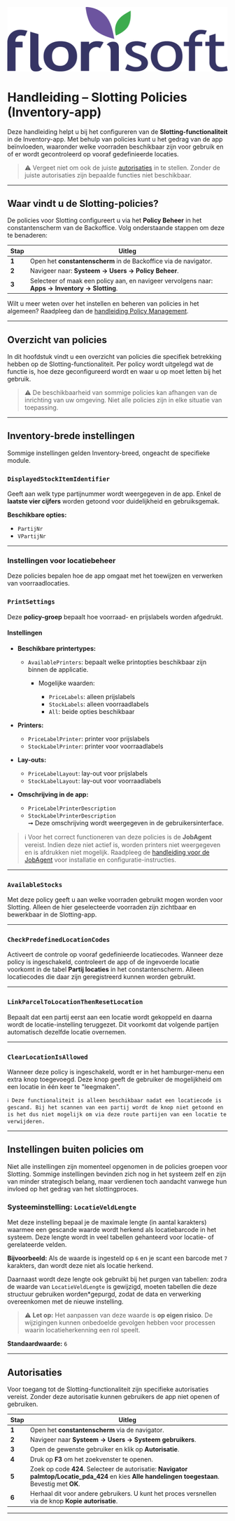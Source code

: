 ![Florisoft logo](https://raw.githubusercontent.com/florisoft/User.Manuals/main/fslogo.png)

# Handleiding – Slotting Policies (Inventory-app)

Deze handleiding helpt u bij het configureren van de **Slotting-functionaliteit** in de Inventory-app.
Met behulp van policies kunt u het gedrag van de app beïnvloeden, waaronder welke voorraden beschikbaar zijn voor gebruik en of er wordt gecontroleerd op vooraf gedefinieerde locaties.

> ⚠️ Vergeet niet om ook de juiste [autorisaties](#autorisaties) in te stellen. Zonder de juiste autorisaties zijn bepaalde functies niet beschikbaar.

---

## Waar vindt u de Slotting-policies?

De policies voor Slotting configureert u via het **Policy Beheer** in het constantenscherm van de Backoffice.
Volg onderstaande stappen om deze te benaderen:

| Stap  | Uitleg                                                                                          |
| ----- | ----------------------------------------------------------------------------------------------- |
| **1** | Open het **constantenscherm** in de Backoffice via de navigator.                                |
| **2** | Navigeer naar: **Systeem → Users → Policy Beheer**.                                             |
| **3** | Selecteer of maak een policy aan, en navigeer vervolgens naar: **Apps → Inventory → Slotting**. |

Wilt u meer weten over het instellen en beheren van policies in het algemeen? Raadpleeg dan de [handleiding Policy Management](https://github.com/florisoft/User.Manuals/blob/main/BASIS/Policy%20Management/Handleiding%20Policy%20Management%20NL.md).

---

## Overzicht van policies

In dit hoofdstuk vindt u een overzicht van policies die specifiek betrekking hebben op de Slotting-functionaliteit.
Per policy wordt uitgelegd wat de functie is, hoe deze geconfigureerd wordt en waar u op moet letten bij het gebruik.

> ⚠️ De beschikbaarheid van sommige policies kan afhangen van de inrichting van uw omgeving. Niet alle policies zijn in elke situatie van toepassing.

---

## Inventory-brede instellingen

Sommige instellingen gelden Inventory-breed, ongeacht de specifieke module.

### `DisplayedStockItemIdentifier`

Geeft aan welk type partijnummer wordt weergegeven in de app. Enkel de **laatste vier cijfers** worden getoond voor duidelijkheid en gebruiksgemak.

**Beschikbare opties:**

- `PartijNr`
- `VPartijNr`

---

### Instellingen voor locatiebeheer

Deze policies bepalen hoe de app omgaat met het toewijzen en verwerken van voorraadlocaties.

### `PrintSettings`

Deze **policy-groep** bepaalt hoe voorraad- en prijslabels worden afgedrukt.

#### Instellingen

* **Beschikbare printertypes:**

  * `AvailablePrinters`: bepaalt welke printopties beschikbaar zijn binnen de applicatie.

    * Mogelijke waarden:

      * `PriceLabels`: alleen prijslabels
      * `StockLabels`: alleen voorraadlabels
      * `All`: beide opties beschikbaar

* **Printers:**

  * `PriceLabelPrinter`: printer voor prijslabels
  * `StockLabelPrinter`: printer voor voorraadlabels

* **Lay-outs:**

  * `PriceLabelLayout`: lay-out voor prijslabels
  * `StockLabelLayout`: lay-out voor voorraadlabels

* **Omschrijving in de app:**

  * `PriceLabelPrinterDescription`
  * `StockLabelPrinterDescription`\
    ➞ Deze omschrijving wordt weergegeven in de gebruikersinterface.

> ℹ️ Voor het correct functioneren van deze policies is de **JobAgent** vereist. Indien deze niet actief is, worden printers niet weergegeven en is afdrukken niet mogelijk. Raadpleeg de [handleiding voor de JobAgent](https://github.com/florisoft/User.Manuals/blob/main/CLOUD%20APPLICATIONS/Apps%20Windows/Job-Agent/Handleiding%20Job-Agent%20-%20NL.md) voor installatie en configuratie-instructies.

---

### `AvailableStocks`

Met deze policy geeft u aan welke voorraden gebruikt mogen worden voor Slotting.
Alleen de hier geselecteerde voorraden zijn zichtbaar en bewerkbaar in de Slotting-app.

---

### `CheckPredefinedLocationCodes`

Activeert de controle op vooraf gedefinieerde locatiecodes.
Wanneer deze policy is ingeschakeld, controleert de app of de ingevoerde locatie voorkomt in de tabel **Partij locaties** in het constantenscherm. Alleen locatiecodes die daar zijn geregistreerd kunnen worden gebruikt.

---

### `LinkParcelToLocationThenResetLocation`

Bepaalt dat een partij eerst aan een locatie wordt gekoppeld en daarna wordt de locatie-instelling teruggezet.
Dit voorkomt dat volgende partijen automatisch dezelfde locatie overnemen.

---

### `ClearLocationIsAllowed`

Wanneer deze policy is ingeschakeld, wordt er in het hamburger-menu een extra knop toegevoegd. Deze knop geeft de gebruiker de mogelijkheid om een locatie in één keer te "leegmaken".

    ℹ️ Deze functionaliteit is alleen beschikbaar nadat een locatiecode is gescand. Bij het scannen van een partij wordt de knop niet getoond en is het dus niet mogelijk om via deze route partijen van een locatie te verwijderen.

---

## Instellingen buiten policies om
Niet alle instellingen zijn momenteel opgenomen in de policies groepen voor Slotting. Sommige instellingen bevinden zich nog in het systeem zelf en zijn van minder strategisch belang, maar verdienen toch aandacht vanwege hun invloed op het gedrag van het slottingproces.

### Systeeminstelling: `LocatieVeldLengte`

Met deze instelling bepaal je de maximale lengte (in aantal karakters) waarmee een gescande waarde wordt herkend als locatiebarcode in het systeem. Deze lengte wordt in veel tabellen gehanteerd voor locatie- of gerelateerde velden.

**Bijvoorbeeld:**
Als de waarde is ingesteld op `6` en je scant een barcode met `7` karakters, dan wordt deze niet als locatie herkend.

Daarnaast wordt deze lengte ook gebruikt bij het purgen van tabellen: zodra de waarde van `LocatieVeldLengte` is gewijzigd, moeten tabellen die deze structuur gebruiken worden*gepurgd, zodat de data en verwerking overeenkomen met de nieuwe instelling.

> ⚠️ **Let op:** Het aanpassen van deze waarde is **op eigen risico**. De  wijzigingen kunnen onbedoelde gevolgen hebben voor processen waarin locatieherkenning een rol speelt.

**Standaardwaarde:** `6`

---

## Autorisaties

Voor toegang tot de Slotting-functionaliteit zijn specifieke autorisaties vereist.
Zonder deze autorisatie kunnen gebruikers de app niet openen of gebruiken.

| Stap  | Uitleg                                                                                                                                                |
| ----- | ----------------------------------------------------------------------------------------------------------------------------------------------------- |
| **1** | Open het **constantenscherm** via de navigator.                                                                                                       |
| **2** | Navigeer naar **Systeem → Users → Systeem gebruikers**.                                                                                               |
| **3** | Open de gewenste gebruiker en klik op **Autorisatie**.                                                                                                |
| **4** | Druk op **F3** om het zoekvenster te openen.                                                                                                          |
| **5** | Zoek op code **424**. Selecteer de autorisatie: **Navigator palmtop/Locatie\_pda\_424** en kies **Alle handelingen toegestaan**. Bevestig met **OK**. |
| **6** | Herhaal dit voor andere gebruikers. U kunt het proces versnellen via de knop **Kopie autorisatie**.                                                   |

---
